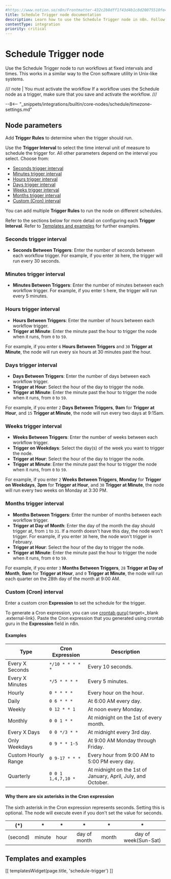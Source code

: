 ```yaml
---
#https://www.notion.so/n8n/Frontmatter-432c2b8dff1f43d4b1c8d20075510fe4
title: Schedule Trigger node documentation
description: Learn how to use the Schedule Trigger node in n8n. Follow technical documentation to integrate Schedule Trigger node into your workflows.
contentType: integration
priority: critical
---
```


# Schedule Trigger node

Use the Schedule Trigger node to run workflows at fixed intervals and times. This works in a similar way to the Cron software utility in Unix-like systems.

/// note | You must activate the workflow
If a workflow uses the Schedule node as a trigger, make sure that you save and activate the workflow. 
///

--8<-- "_snippets/integrations/builtin/core-nodes/schedule/timezone-settings.md"

## Node parameters

Add **Trigger Rules** to determine when the trigger should run.

Use the **Trigger Interval** to select the time interval unit of measure to schedule the trigger for. All other parameters depend on the interval you select. Choose from:

- [Seconds trigger interval](#seconds-trigger-interval)
- [Minutes trigger interval](#minutes-trigger-interval)
- [Hours trigger interval](#hours-trigger-interval)
- [Days trigger interval](#days-trigger-interval)
- [Weeks trigger interval](#weeks-trigger-interval)
- [Months trigger interval](#months-trigger-interval)
- [Custom (Cron) interval](#custom-cron-interval)

You can add multiple **Trigger Rules** to run the node on different schedules.

Refer to the sections below for more detail on configuring each **Trigger Interval**. Refer to [Templates and examples](#templates-and-examples) for further examples.

### Seconds trigger interval

* **Seconds Between Triggers**: Enter the number of seconds between each workflow trigger. For example, if you enter `30` here, the trigger will run every 30 seconds.

### Minutes trigger interval

* **Minutes Between Triggers**: Enter the number of minutes between each workflow trigger. For example, if you enter `5` here, the trigger will run every 5 minutes.

### Hours trigger interval

* **Hours Between Triggers**: Enter the number of hours between each workflow trigger.
* **Trigger at Minute**: Enter the minute past the hour to trigger the node when it runs, from `0` to `59`.

For example, if you enter `6` **Hours Between Triggers** and `30` **Trigger at Minute**, the node will run every six hours at 30 minutes past the hour.

### Days trigger interval

* **Days Between Triggers**: Enter the number of days between each workflow trigger.
* **Trigger at Hour**: Select the hour of the day to trigger the node.
* **Trigger at Minute**: Enter the minute past the hour to trigger the node when it runs, from `0` to `59`.

For example, if you enter `2` **Days Between Triggers**, **9am** for **Trigger at Hour**, and `15` **Trigger at Minute**, the node will run every two days at 9:15am.

### Weeks trigger interval

* **Weeks Between Triggers**: Enter the number of weeks between each workflow trigger.
* **Trigger on Weekdays**: Select the day(s) of the week you want to trigger the node.
* **Trigger at Hour**: Select the hour of the day to trigger the node.
* **Trigger at Minute**: Enter the minute past the hour to trigger the node when it runs, from `0` to `59`.

For example, if you enter `2` **Weeks Between Triggers**, **Monday** for **Trigger on Weekdays**, **3pm** for **Trigger at Hour**, and `30` **Trigger at Minute**, the node will run every two weeks on Monday at 3:30 PM.

### Months trigger interval

* **Months Between Triggers**: Enter the number of months between each workflow trigger.
* **Trigger at Day of Month**: Enter the day of the month the day should trigger at, from `1` to `31`. If a month doesn't have this day, the node won't trigger. For example, if you enter `30` here, the node won't trigger in February.
* **Trigger at Hour**: Select the hour of the day to trigger the node.
* **Trigger at Minute**: Enter the minute past the hour to trigger the node when it runs, from `0` to `59`.

For example, if you enter `3` **Months Between Triggers**, `28` **Trigger at Day of Month**, **9am** for **Trigger at Hour**, and `0` **Trigger at Minute**, the node will run each quarter on the 28th day of the month at 9:00 AM.

### Custom (Cron) interval

Enter a custom cron **Expression** to set the schedule for the trigger.

To generate a Cron expression, you can use [crontab guru](https://crontab.guru){:target=_blank .external-link}. Paste the Cron expression that you generated using crontab guru in the **Expression** field in n8n.

#### Examples

|Type|Cron Expression|Description|
|---|---|---|
|Every X Seconds|`*/10 * * * * *`|Every 10 seconds.|
|Every X Minutes|`*/5 * * * *`|Every 5 minutes.|
|Hourly|`0 * * * *`|Every hour on the hour.|
|Daily|`0 6 * * *`|At 6:00 AM every day.|
|Weekly|`0 12 * * 1`|At noon every Monday.|
|Monthly|`0 0 1 * *`|At midnight on the 1st of every month.|
|Every X Days|`0 0 */3 * *`|At midnight every 3rd day.|
|Only Weekdays|`0 9 * * 1-5`|At 9:00 AM Monday through Friday.|
|Custom Hourly Range|`0 9-17 * * *`|Every hour from 9:00 AM to 5:00 PM every day.|
|Quarterly|`0 0 1 1,4,7,10 *`|At midnight on the 1st of January, April, July, and October.|

#### Why there are six asterisks in the Cron expression

The sixth asterisk in the Cron expression represents seconds. Setting this is optional. The node will execute even if you don't set the value for seconds.

|  (*)  |  *  |  *  |  *  |  *  |  *  |
|:--:|:--:|:--:|:--:|:--:|:--:|
|(second)|minute|hour|day of month|month|day of week(Sun-Sat)|

## Templates and examples

<!-- see https://www.notion.so/n8n/Pull-in-templates-for-the-integrations-pages-37c716837b804d30a33b47475f6e3780 -->
[[ templatesWidget(page.title, 'schedule-trigger') ]]



